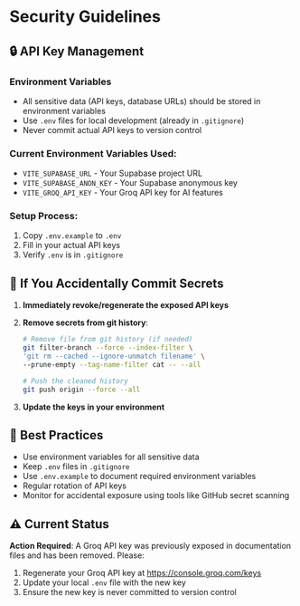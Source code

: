 # Security Guidelines

## 🔒 API Key Management

### Environment Variables

- All sensitive data (API keys, database URLs) should be stored in environment variables
- Use `.env` files for local development (already in `.gitignore`)
- Never commit actual API keys to version control

### Current Environment Variables Used:

- `VITE_SUPABASE_URL` - Your Supabase project URL
- `VITE_SUPABASE_ANON_KEY` - Your Supabase anonymous key
- `VITE_GROQ_API_KEY` - Your Groq API key for AI features

### Setup Process:

1. Copy `.env.example` to `.env`
2. Fill in your actual API keys
3. Verify `.env` is in `.gitignore`

## 🚨 If You Accidentally Commit Secrets

1. **Immediately revoke/regenerate the exposed API keys**
2. **Remove secrets from git history**:

   ```bash
   # Remove file from git history (if needed)
   git filter-branch --force --index-filter \
   'git rm --cached --ignore-unmatch filename' \
   --prune-empty --tag-name-filter cat -- --all

   # Push the cleaned history
   git push origin --force --all
   ```

3. **Update the keys in your environment**

## 🔐 Best Practices

- Use environment variables for all sensitive data
- Keep `.env` files in `.gitignore`
- Use `.env.example` to document required environment variables
- Regular rotation of API keys
- Monitor for accidental exposure using tools like GitHub secret scanning

## ⚠️ Current Status

**Action Required**: A Groq API key was previously exposed in documentation files and has been removed. Please:

1. Regenerate your Groq API key at https://console.groq.com/keys
2. Update your local `.env` file with the new key
3. Ensure the new key is never committed to version control
